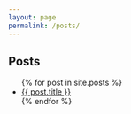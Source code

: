 ```yaml
---
layout: page
permalink: /posts/
---
```


<h2>Posts</h2>
<div class="post-content">

  <ul class="post-list">
    {% for post in site.posts %}
      <li>
          <a class="post-link" href="{{ post.url }}">{{ post.title }}</a>
      </li>
    {% endfor %}
  </ul>
</div>
